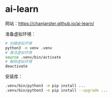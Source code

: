 # ai-learn

网站：https://chanjarster.github.io/ai-learn/

准备虚拟环境：

```bash
# 创建虚拟环境
python3 -m venv .venv
# 激活虚拟环境
source .venv/bin/activate
# 解除虚拟环境
deactivate
```

安装库：

```bash
.venv/bin/python3 -m pip install ...
.venv/bin/python3 -m pip install --upgrade ...
```